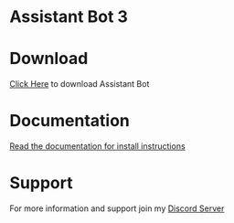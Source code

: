# Assistant Bot 3

# Download
[Click Here](https://github.com/coolmlgplayer-js/assistant-bot/releases/download/1.0.4/Assistant.Bot.3.0.Release.1.0.zip) to download Assistant Bot 

# Documentation
[Read the documentation for install instructions](https://assistant-bot.coolmlgplayer.me/install)

# Support
For more information and support join my [Discord Server](https://discord.gg/RWn6Z9aVGj)
